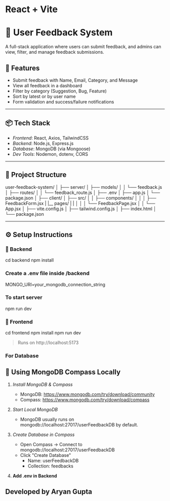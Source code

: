 # React + Vite

# 📝 User Feedback System

A full-stack application where users can submit feedback, and admins can view, filter, and manage feedback submissions.

## 🚀 Features

- Submit feedback with Name, Email, Category, and Message
- View all feedback in a dashboard
- Filter by category (Suggestion, Bug, Feature)
- Sort by latest or by user name
- Form validation and success/failure notifications

---

## 📦 Tech Stack

- *Frontend*: React, Axios, TailwindCSS
- *Backend*: Node.js, Express.js
- *Database*: MongoDB (via Mongoose)
- *Dev Tools*: Nodemon, dotenv, CORS

---

## 📁 Project Structure

user-feedback-system/
│
├── server/
│ ├── models/
│ │ └── feedback.js
│ ├── routes/
│ │ └── feedback_route.js
│ ├── .env
│ ├── app.js
│ └── package.json
│
├── client/
│ ├── src/
│ │ ├── components/
│ │ │ ├── FeedbackForm.jsx
|     |__ pages/
|     |
│ │ │ └── FeedbackPage.jsx
│ │ └── App.jsx
│ ├── vite.config.js
│ ├── tailwind.config.js
│ ├── index.html
│ └── package.json


---

## ⚙ Setup Instructions

### 🔧 Backend

cd backend
npm install

### Create a .env file inside /backend

MONGO_URI=your_mongodb_connection_string

### To start server

npm run dev

### 🔧 Frontend

cd frontend
npm install
npm run dev

> Runs on http://localhost:5173


### For Database

## 🧭 Using MongoDB Compass Locally

1. *Install MongoDB & Compass*
   - MongoDB: https://www.mongodb.com/try/download/community
   - Compass: https://www.mongodb.com/try/download/compass

2. *Start Local MongoDB*
   - MongoDB usually runs on mongodb://localhost:27017/userFeedbackDB by default.

3. *Create Database in Compass*
   - Open Compass → Connect to mongodb://localhost:27017/userFeedbackDB
   - Click "Create Database"
     - Name: userFeedbackDB
     - Collection: feedbacks

4. **Add .env in Backend**


## Developed by Aryan Gupta
